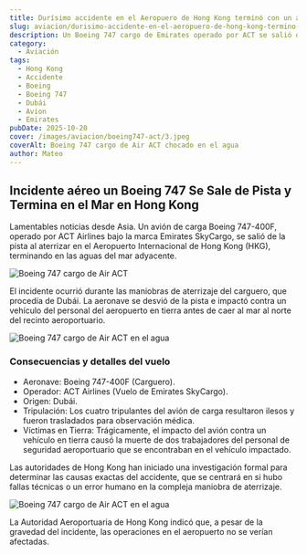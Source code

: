 ```yaml
---
title: Durísimo accidente en el Aeropuero de Hong Kong terminó con un avion en el agua
slug: aviacion/durisimo-accidente-en-el-aeropuero-de-hong-kong-termino-con-una-vion-en-el-agua
description: Un Boeing 747 cargo de Emirates operado por ACT se salió de la pista y termino en el agua. 
category:
  - Aviación
tags:
  - Hong Kong
  - Accidente
  - Boeing
  - Boeing 747
  - Dubái
  - Avion
  - Emirates
pubDate: 2025-10-20
cover: /images/aviacion/boeing747-act/3.jpeg
coverAlt: Boeing 747 cargo de Air ACT chocado en el agua
author: Mateo
---
```


## Incidente aéreo un Boeing 747 Se Sale de Pista y Termina en el Mar en Hong Kong

Lamentables noticias desde Asia. Un avión de carga Boeing 747-400F, operado por ACT Airlines bajo la marca Emirates SkyCargo, se salió de la pista al aterrizar en el Aeropuerto Internacional de Hong Kong (HKG), terminando en las aguas del mar adyacente.

![Boeing 747 cargo de Air ACT](/images/aviacion/boeing747-act/2.jpeg)

El incidente ocurrió durante las maniobras de aterrizaje del carguero, que procedía de Dubái. La aeronave se desvió de la pista e impactó contra un vehículo del personal del aeropuerto en tierra antes de caer al mar al norte del recinto aeroportuario.

![Boeing 747 cargo de Air ACT en el agua](/images/aviacion/boeing747-act/G3p6em3WMAAPNcU.jpeg)

### Consecuencias y detalles del vuelo

* Aeronave: Boeing 747-400F (Carguero).
* Operador: ACT Airlines (Vuelo de Emirates SkyCargo).
* Origen: Dubái.
* Tripulación: Los cuatro tripulantes del avión de carga resultaron ilesos y fueron trasladados para observación médica.
* Víctimas en Tierra: Trágicamente, el impacto del avión contra un vehículo en tierra causó la muerte de dos trabajadores del personal de seguridad aeroportuario que se encontraban en el vehículo impactado.

Las autoridades de Hong Kong han iniciado una investigación formal para determinar las causas exactas del accidente, que se centrará en si hubo fallas técnicas o un error humano en la compleja maniobra de aterrizaje.

![Boeing 747 cargo de Air ACT en el agua](/images/aviacion/boeing747-act/1.jpeg)

La Autoridad Aeroportuaria de Hong Kong indicó que, a pesar de la gravedad del incidente, las operaciones en el aeropuerto no se verían afectadas.
